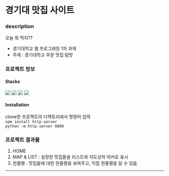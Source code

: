 # 경기대 맛집 사이트
### description
오늘 뭐 먹지??
- 경기대학교 웹 프로그래밍 1차 과제
- 주제 : 경기대학교 후문 맛집 탐방
### 프로젝트 정보
#### Stacks
<img src="https://img.shields.io/badge/html5-E34F26?style=for-the-badge&logo=html5&logoColor=white">  <img src="https://img.shields.io/badge/css-1572B6?style=for-the-badge&logo=css3&logoColor=white">  <img src="https://img.shields.io/badge/javascript-F7DF1E?style=for-the-badge&logo=javascript&logoColor=black">  <img src="https://img.shields.io/badge/node.js-339933?style=for-the-badge&logo=Node.js&logoColor=white">
#### Installation
clone한 프로젝트의 디렉토리에서 명령어 입력<br>
``` npm install http-server ```<br>
``` python -m http.server 8080 ```
### 프로젝트 결과물
1. HOME
2. MAP & LIST
  : 설정한 맛집들을 리스트와 지도상의 마커로 표시
3. 한줄평
  : 맛집들에 대한 한줄평을 보여주고, 직접 한줄평을 달 수 있음
_____
